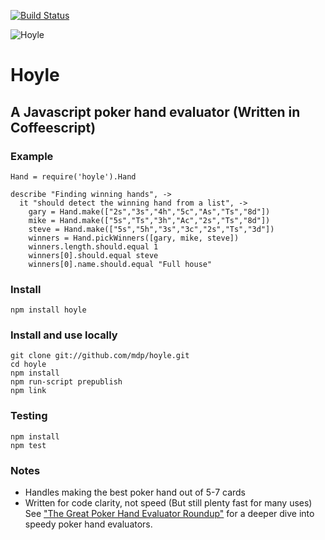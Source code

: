 [![Build
Status](https://secure.travis-ci.org/mdp/hoyle.png)](http://travis-ci.org/mdp/hoyle)

![Hoyle](http://img.mdp.im.s3.amazonaws.com/2013m15u0001_2008035_0000084.jpg_18631321mjcge.jpg)

# Hoyle

## A Javascript poker hand evaluator (Written in Coffeescript)

### Example

    Hand = require('hoyle').Hand

    describe "Finding winning hands", ->
      it "should detect the winning hand from a list", ->
        gary = Hand.make(["2s","3s","4h","5c","As","Ts","8d"])
        mike = Hand.make(["5s","Ts","3h","Ac","2s","Ts","8d"])
        steve = Hand.make(["5s","5h","3s","3c","2s","Ts","3d"])
        winners = Hand.pickWinners([gary, mike, steve])
        winners.length.should.equal 1
        winners[0].should.equal steve
        winners[0].name.should.equal "Full house"

### Install

    npm install hoyle

### Install and use locally

    git clone git://github.com/mdp/hoyle.git
    cd hoyle
    npm install
    npm run-script prepublish
    npm link

### Testing

    npm install
    npm test

### Notes

- Handles making the best poker hand out of 5-7 cards
- Written for code clarity, not speed (But still plenty fast for many
uses) See
["The Great Poker Hand Evaluator
Roundup"](http://web.archive.org/web/20140625212722/http://codingthewheel.com/archives/poker-hand-evaluator-roundup/)
for a deeper dive into speedy poker hand evaluators.
